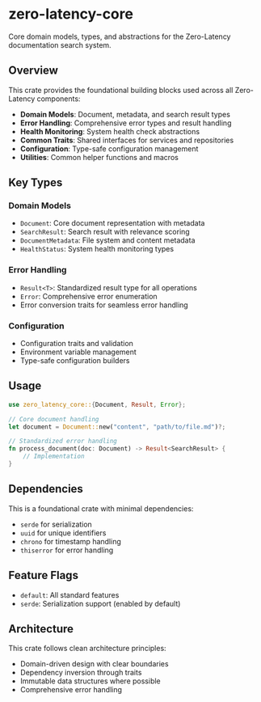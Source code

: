 # zero-latency-core

Core domain models, types, and abstractions for the Zero-Latency documentation search system.

## Overview

This crate provides the foundational building blocks used across all Zero-Latency components:

- **Domain Models**: Document, metadata, and search result types
- **Error Handling**: Comprehensive error types and result handling
- **Health Monitoring**: System health check abstractions
- **Common Traits**: Shared interfaces for services and repositories
- **Configuration**: Type-safe configuration management
- **Utilities**: Common helper functions and macros

## Key Types

### Domain Models
- `Document`: Core document representation with metadata
- `SearchResult`: Search result with relevance scoring
- `DocumentMetadata`: File system and content metadata
- `HealthStatus`: System health monitoring types

### Error Handling
- `Result<T>`: Standardized result type for all operations
- `Error`: Comprehensive error enumeration
- Error conversion traits for seamless error handling

### Configuration
- Configuration traits and validation
- Environment variable management
- Type-safe configuration builders

## Usage

```rust
use zero_latency_core::{Document, Result, Error};

// Core document handling
let document = Document::new("content", "path/to/file.md")?;

// Standardized error handling
fn process_document(doc: Document) -> Result<SearchResult> {
    // Implementation
}
```

## Dependencies

This is a foundational crate with minimal dependencies:
- `serde` for serialization
- `uuid` for unique identifiers
- `chrono` for timestamp handling
- `thiserror` for error handling

## Feature Flags

- `default`: All standard features
- `serde`: Serialization support (enabled by default)

## Architecture

This crate follows clean architecture principles:
- Domain-driven design with clear boundaries
- Dependency inversion through traits
- Immutable data structures where possible
- Comprehensive error handling
